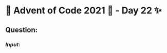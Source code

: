 # :christmas_tree: Advent of Code 2021 :christmas_tree: - Day 22 :sparkles:
## Question: 
>
>
>

### *Input:*

>
>
>